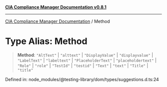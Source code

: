 [**CIA Compliance Manager Documentation v0.8.1**](../README.md)

***

[CIA Compliance Manager Documentation](../globals.md) / Method

# Type Alias: Method

> **Method**: `"AltText"` \| `"alttext"` \| `"DisplayValue"` \| `"displayvalue"` \| `"LabelText"` \| `"labeltext"` \| `"PlaceholderText"` \| `"placeholdertext"` \| `"Role"` \| `"role"` \| `"TestId"` \| `"testid"` \| `"Text"` \| `"text"` \| `"Title"` \| `"title"`

Defined in: node\_modules/@testing-library/dom/types/suggestions.d.ts:24
